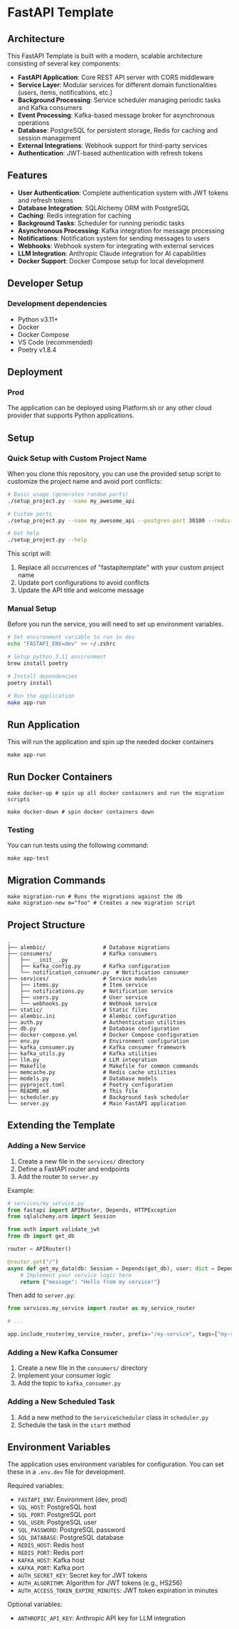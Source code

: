# FastAPI Template

## Architecture

This FastAPI Template is built with a modern, scalable architecture consisting of several key components:

- **FastAPI Application**: Core REST API server with CORS middleware
- **Service Layer**: Modular services for different domain functionalities (users, items, notifications, etc.)
- **Background Processing**: Service scheduler managing periodic tasks and Kafka consumers
- **Event Processing**: Kafka-based message broker for asynchronous operations
- **Database**: PostgreSQL for persistent storage, Redis for caching and session management
- **External Integrations**: Webhook support for third-party services
- **Authentication**: JWT-based authentication with refresh tokens

## Features

- **User Authentication**: Complete authentication system with JWT tokens and refresh tokens
- **Database Integration**: SQLAlchemy ORM with PostgreSQL
- **Caching**: Redis integration for caching
- **Background Tasks**: Scheduler for running periodic tasks
- **Asynchronous Processing**: Kafka integration for message processing
- **Notifications**: Notification system for sending messages to users
- **Webhooks**: Webhook system for integrating with external services
- **LLM Integration**: Anthropic Claude integration for AI capabilities
- **Docker Support**: Docker Compose setup for local development

## Developer Setup

### Development dependencies
- Python v3.11+
- Docker
- Docker Compose
- VS Code (recommended)
- Poetry v1.8.4

## Deployment
### Prod
The application can be deployed using Platform.sh or any other cloud provider that supports Python applications.

## Setup

### Quick Setup with Custom Project Name

When you clone this repository, you can use the provided setup script to customize the project name and avoid port conflicts:

```bash
# Basic usage (generates random ports)
./setup_project.py --name my_awesome_api

# Custom ports
./setup_project.py --name my_awesome_api --postgres-port 30100 --redis-port 30101 --pgadmin-port 16600 --kafka-port 9100

# Get help
./setup_project.py --help
```

This script will:
1. Replace all occurrences of "fastapitemplate" with your custom project name
2. Update port configurations to avoid conflicts
3. Update the API title and welcome message

### Manual Setup

Before you run the service, you will need to set up environment variables.

```bash
# Set environment variable to run in dev
echo "FASTAPI_ENV=dev" >> ~/.zshrc

# Setup python 3.11 environment
brew install poetry

# Install dependencies
poetry install

# Run the application
make app-run
```

## Run Application
This will run the application and spin up the needed docker containers
```shell
make app-run
```

## Run Docker Containers
```shell
make docker-up # spin up all docker containers and run the migration scripts

make docker-down # spin docker containers down
```

### Testing
You can run tests using the following command:
```shell
make app-test
```

## Migration Commands
```shell
make migration-run # Runs the migrations against the db
make migration-new m="foo" # Creates a new migration script
```

## Project Structure

```
.
├── alembic/                  # Database migrations
├── consumers/                # Kafka consumers
│   ├── __init__.py
│   ├── kafka_config.py       # Kafka configuration
│   └── notification_consumer.py  # Notification consumer
├── services/                 # Service modules
│   ├── items.py              # Item service
│   ├── notifications.py      # Notification service
│   ├── users.py              # User service
│   └── webhooks.py           # Webhook service
├── static/                   # Static files
├── alembic.ini               # Alembic configuration
├── auth.py                   # Authentication utilities
├── db.py                     # Database configuration
├── docker-compose.yml        # Docker Compose configuration
├── env.py                    # Environment configuration
├── kafka_consumer.py         # Kafka consumer framework
├── kafka_utils.py            # Kafka utilities
├── llm.py                    # LLM integration
├── Makefile                  # Makefile for common commands
├── memcache.py               # Redis cache utilities
├── models.py                 # Database models
├── pyproject.toml            # Poetry configuration
├── README.md                 # This file
├── scheduler.py              # Background task scheduler
└── server.py                 # Main FastAPI application
```

## Extending the Template

### Adding a New Service

1. Create a new file in the `services/` directory
2. Define a FastAPI router and endpoints
3. Add the router to `server.py`

Example:

```python
# services/my_service.py
from fastapi import APIRouter, Depends, HTTPException
from sqlalchemy.orm import Session

from auth import validate_jwt
from db import get_db

router = APIRouter()

@router.get("/")
async def get_my_data(db: Session = Depends(get_db), user: dict = Depends(validate_jwt)):
    # Implement your service logic here
    return {"message": "Hello from my service!"}
```

Then add to `server.py`:

```python
from services.my_service import router as my_service_router

# ...

app.include_router(my_service_router, prefix="/my-service", tags=["my-service"])
```

### Adding a New Kafka Consumer

1. Create a new file in the `consumers/` directory
2. Implement your consumer logic
3. Add the topic to `kafka_consumer.py`

### Adding a New Scheduled Task

1. Add a new method to the `ServiceScheduler` class in `scheduler.py`
2. Schedule the task in the `start` method

## Environment Variables

The application uses environment variables for configuration. You can set these in a `.env.dev` file for development.

Required variables:

- `FASTAPI_ENV`: Environment (dev, prod)
- `SQL_HOST`: PostgreSQL host
- `SQL_PORT`: PostgreSQL port
- `SQL_USER`: PostgreSQL user
- `SQL_PASSWORD`: PostgreSQL password
- `SQL_DATABASE`: PostgreSQL database
- `REDIS_HOST`: Redis host
- `REDIS_PORT`: Redis port
- `KAFKA_HOST`: Kafka host
- `KAFKA_PORT`: Kafka port
- `AUTH_SECRET_KEY`: Secret key for JWT tokens
- `AUTH_ALGORITHM`: Algorithm for JWT tokens (e.g., HS256)
- `AUTH_ACCESS_TOKEN_EXPIRE_MINUTES`: JWT token expiration in minutes

Optional variables:

- `ANTHROPIC_API_KEY`: Anthropic API key for LLM integration
